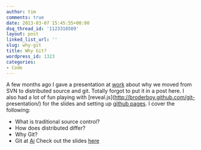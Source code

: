 ```yaml
---
author: tim
comments: true
date: 2013-03-07 15:45:55+00:00
dsq_thread_id: '1123318589'
layout: post
linked_list_url: ''
slug: why-git
title: Why Git?
wordpress_id: 1323
categories:
- Code
---
```


A few months ago I gave a presentation at
[work](http://www.alexanderinteractive.com/) about why we moved from SVN to
distributed source and git. Totally forgot to put it in a post here. I also
had a lot of fun playing with [reveal.js](http://broderboy.github.com/git-
presentation/) for the slides and setting up [github
pages](http://pages.github.com/). I cover the following:

  * What is traditional source control?
  * How does distributed differ?
  * Why Git?
  * Git at [Ai](http://bit.ly/aiwork)
Check out the slides [here](http://broderboy.github.com/git-presentation/)